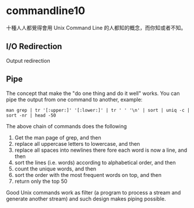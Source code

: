 # commandline10

十種人人都覺得會用 Unix Command Line 的人都知的概念，而你知或者不知。

## I/O Redirection

Output redirection

## Pipe

The concept that make the "do one thing and do it well" works. You can pipe the output from one command to another, example:

```{bash}
man grep | tr '[:upper:]' '[:lower:]' | tr ' ' '\n' | sort | uniq -c | sort -nr | head -50
```

The above chain of commands does the following

1. Get the man page of grep, and then
2. replace all uppercase letters to lowercase, and then
3. replace all spaces into newlines there fore each word is now a line, and then
4. sort the lines (i.e. words) according to alphabetical order, and then
5. count the unique words, and then
6. sort the order with the most frequent words on top, and then
7. return only the top 50

Good Unix commands work as filter (a program to process a stream and generate another stream) and such design makes piping possible.
